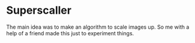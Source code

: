 # Superscaller
The main idea was to make an algorithm to scale images up.
So me with a help of a friend made this just to experiment things.
